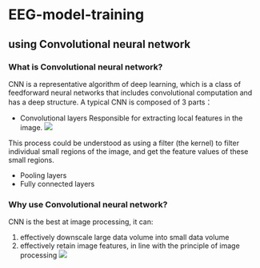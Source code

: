 # EEG-model-training
## using Convolutional neural network 
### What is Convolutional neural network?
CNN is a representative algorithm of deep learning, which is a class of feedforward neural networks that includes convolutional computation and has a deep structure.
A typical CNN is composed of 3 parts：
  * Convolutional layers
  Responsible for extracting local features in the image.
  ![](https://easyai.tech/wp-content/uploads/2022/08/f144f-2019-06-19-juanji.gif)
  
  This process could be understood as using a filter (the kernel) to filter individual small regions of the image, and get the feature values of these       small regions.
 * Pooling layers
 * Fully connected layers
### Why use Convolutional neural network?
CNN is the best at image processing, it can:
  1. effectively downscale large data volume into small data volume
  2. effectively retain image features, in line with the principle of image processing
  ![](https://editor.analyticsvidhya.com/uploads/25366Convolutional_Neural_Network_to_identify_the_image_of_a_bird.png)

